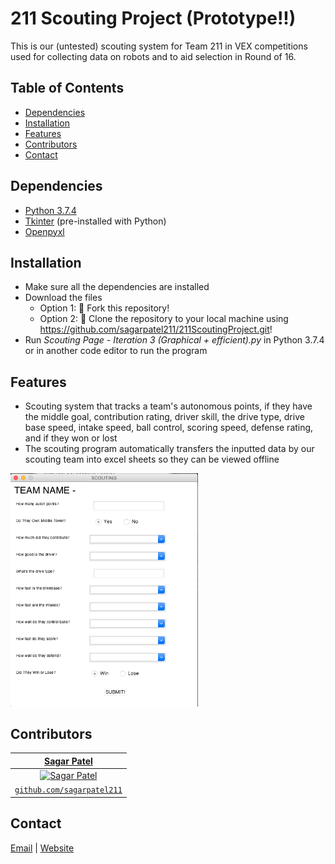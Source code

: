# 211 Scouting Project (Prototype!!)
This is our (untested) scouting system for Team 211 in VEX competitions used for collecting data on robots and to aid selection in Round of 16.


## Table of Contents
* [Dependencies](#dependencies)
* [Installation](#installation)
* [Features](#features)
* [Contributors](#contributors)
* [Contact](#contact)


## Dependencies
* [Python 3.7.4](https://www.python.org/downloads)
* [Tkinter](https://docs.python.org/3/library/tkinter.html) (pre-installed with Python)
* [Openpyxl](https://pypi.org/project/openpyxl/)


## Installation
* Make sure all the dependencies are installed
* Download the files
  * Option 1: 🍴 Fork this repository!
  * Option 2: 🧪 Clone the repository to your local machine using https://github.com/sagarpatel211/211ScoutingProject.git!
* Run *Scouting Page - Iteration 3 (Graphical + efficient).py* in Python 3.7.4 or in another code editor to run the program


## Features
* Scouting system that tracks a team's autonomous points, if they have the middle goal, contribution rating, driver skill, the drive type, drive base speed, intake speed, ball control, scoring speed, defense rating, and if they won or lost
* The scouting program automatically transfers the inputted data by our scouting team into excel sheets so they can be viewed offline
<img src="https://github.com/sagarpatel211/211ScoutingProject/blob/master/Scouting%20Page%20Example.png" width="300">

## Contributors
| <a href="https://github.com/sagarpatel211" target="_blank">**Sagar Patel**</a> |
| :---: |
| [![Sagar Patel](https://avatars1.githubusercontent.com/u/34544263?s=200)](https://github.com/sagarpatel211)    |
| <a href="https://github.com/sagarpatel211" target="_blank">`github.com/sagarpatel211`</a> |


## Contact
[Email](mailto:sa24pate@uwaterloo.ca) | [Website](https://sagarpatel211.github.io/)
